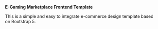 **E-Gaming Marketplace Frontend Template**

This is a simple and easy to integrate e-commerce design template based on Bootstrap 5.
